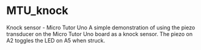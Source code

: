 # MTU_knock
Knock sensor - Micro Tutor Uno
A simple demonstration of using the piezo transducer on the Micro Tutor Uno board as a knock sensor.
The piezo on A2 toggles the LED on A5 when struck.
